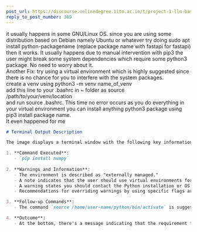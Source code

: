 ```yaml
---
post_url: https://discourse.onlinedegree.iitm.ac.in/t/project-1-llm-based-automation-agent-discussion-thread-tds-jan-2025/164277/374
reply_to_post_number: 369
---
```

it usually happens in some GNU/Linux OS. since you are using some distribution based on Debian namely Ubuntu or whatever try doing sudo apt install python-packagename (replace package name with fastapi for fastapi)  
then it works. It usually happens due to manual intervention with pip3 the user might break some system dependencies which require some python3 package. No need to worry about it.  
Another Fix: try using a virtual environment which is highly suggested since there is no chance for you to interfere with the system packages.  
create a venv using python3 -m venv name\_of\_venv  
add this line to your .bashrc in ~ folder as source /path/to/your/venv/location  
and run source .bashrc. This time no error occurs as you do everything in your virtual environment you can install anything python3 package using pip3 install package name.  
It even happened for me

```markdown
# Terminal Output Description

The image displays a terminal window with the following key information:

1. **Command Executed**: 
   - `pip install numpy`
  
2. **Warnings and Information**:
   - The environment is described as "externally managed."
   - A note indicates that the user should use virtual environments for package installations to avoid issues.
   - A warning states you should contact the Python installation or OS distribution provider for assistance.
   - Recommendations for overriding warnings by using specific flags are provided, noting risks involved.

3. **Follow-up Commands**:
   - The command `source /home/user-name/python/bin/activate` is suggested, likely for activating a virtual environment.

4. **Outcome**:
   - At the bottom, there's a message indicating that the requirement for NumPy is already satisfied and mentions its installation path.
```